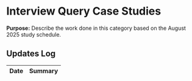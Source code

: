 # Interview Query Case Studies
**Purpose:** Describe the work done in this category based on the August 2025 study schedule.

## Updates Log
| Date | Summary |
|------|---------|
